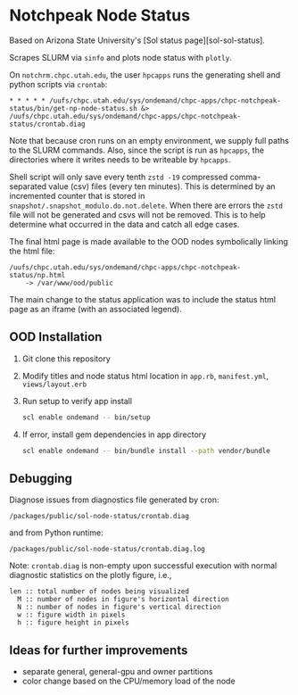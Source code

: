 Notchpeak Node Status
===============

Based on Arizona State University's [Sol status page][sol-sol-status].

Scrapes SLURM via `sinfo` and plots node status with `plotly`.

On `notchrm.chpc.utah.edu`, the user `hpcapps` runs the generating shell
and python scripts via `crontab`:

    * * * * * /uufs/chpc.utah.edu/sys/ondemand/chpc-apps/chpc-notchpeak-status/bin/get-np-node-status.sh &> /uufs/chpc.utah.edu/sys/ondemand/chpc-apps/chpc-notchpeak-status/crontab.diag

Note that because cron runs on an empty environment, we supply full paths
to the SLURM commands. Also, since the script is run as `hpcapps`, the directories
where it writes needs to be writeable by `hpcapps`.

Shell script will only save every tenth `zstd -19` compressed comma-separated
value (csv) files (every ten minutes). This is determined by an incremented
counter that is stored in `snapshot/.snapshot_modulo.do.not.delete`. When there
are errors the `zstd` file will not be generated and csvs will not be
removed. This is to help determine what occurred in the data and catch
all edge cases.

The final html page is made available to the OOD nodes 
symbolically linking the html file:

    /uufs/chpc.utah.edu/sys/ondemand/chpc-apps/chpc-notchpeak-status/np.html
        -> /var/www/ood/public

The main change to the status application was to include the status html
page as an iframe (with an associated legend).

OOD Installation
---------

1. Git clone this repository
2. Modify titles and node status html location in `app.rb`, `manifest.yml`, `views/layout.erb`
3. Run setup to verify app install

    ```bash
    scl enable ondemand -- bin/setup
    ```

4. If error, install gem dependencies in app directory

    ```bash
    scl enable ondemand -- bin/bundle install --path vendor/bundle
    ```

Debugging
---------

Diagnose issues from diagnostics file generated by cron:

    /packages/public/sol-node-status/crontab.diag

and from Python runtime:

    /packages/public/sol-node-status/crontab.diag.log

Note: `crontab.diag` is non-empty upon successful execution with normal
diagnostic statistics on the plotly figure, i.e., 

    len :: total number of nodes being visualized
      M :: number of nodes in figure's horizontal direction
      N :: number of nodes in figure's vertical direction
      w :: figure width in pixels
      h :: figure height in pixels

Ideas for further improvements
---------

- separate general, general-gpu and owner partitions
- color change based on the CPU/memory load of the node

[sol-status]: https://github.com/jyalim/sol-status-page
[sol-repo]: https://github.com/asu-ke/sol
[sol-status]: https://links.asu.edu/sol-status
[example]: https://math.la.asu.edu/~yalim/sol-status-demo.html
